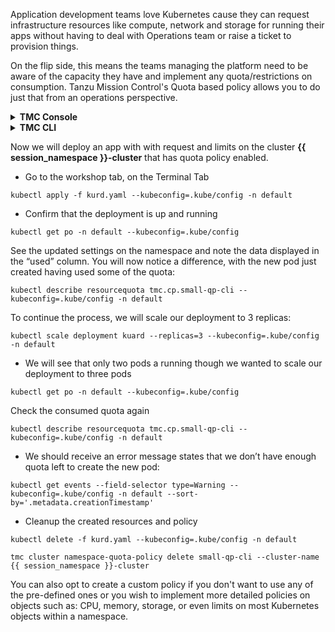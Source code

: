 Application development teams love Kubernetes cause they can request infrastructure resources like compute, network and storage for running their apps without having to deal with Operations team or raise a ticket to provision things. 

On the flip side, this means the teams managing the platform need to be aware of the capacity they have and implement any quota/restrictions on consumption. Tanzu Mission Control's Quota based policy allows you to do just that from an operations perspective.

<details>
<summary><b>TMC Console</b></summary>
<p>

* Go to the tab with Tanzu Mission Control, click on Policies then Assignments
* Click on the tab **Quota**, select CLUSTERS then click on Cluster Group >  **tko-day1-ops** > **{{ session_namespace }}-cluster**
* Click on CREATE QUOTA POLICY
* Select the **Quota policy** *Small*
* Provide a policy name `small-qp-ui`{{copy}}

<div class="info" style='background-color:#e7f3fe; color: #000000; border-left: solid #2196F3 4px; border-radius: 4px; padding:0.7em;'>
<span>
<p style='margin-top:1em; text-align:left'>
<b>Note:</b></p>
<p style='margin-left:1em;'>

Notice it has been assigned a quota to requests of 0.5 vCPU / 512 MB memory and limit of 1 vCPU / 2 GB of memory per workload.

</p>
</span>
</div>

</p>
</details>

<details>
<p>
</p>
<summary><b>TMC CLI</b></summary>
<p>

```editor:open-file
file: ~/small-quota-policy.yaml
```

```editor:select-matching-text
file: ~/small-quota-policy.yaml
text: "clusterName: (.*)"
isRegex: true
group: 1
```

```editor:replace-text-selection
file: ~/small-quota-policy.yaml
text: "{{ session_namespace }}-cluster"
```

* Create a policy 

    ```execute-1
    tmc cluster namespace-quota-policy create -f small-quota-policy.yaml 
    ```
* Confirm that the policy has been created and synced to the {{ session_namespace }}-cluster   

    ```execute-1
    tmc cluster namespace-quota-policy get small-qp-cli --cluster-name {{ session_namespace }}-cluster 
    ```

    ```execute-1
    kubectl describe resourcequota tmc.cp.small-qp-cli --kubeconfig=.kube/config -n default
    ```
</p>
</details>

<p>

</p>

Now we will deploy an app with with request and limits on the cluster **{{ session_namespace }}-cluster** that has quota policy enabled.

* Go to the workshop tab, on the Terminal Tab

```execute-1
kubectl apply -f kurd.yaml --kubeconfig=.kube/config -n default
```

* Confirm that the deployment is up and running

```execute-1
kubectl get po -n default --kubeconfig=.kube/config
```

See the updated settings on the namespace and note the data displayed in the “used” column. You will now notice a difference, with the new pod just created having used some of the quota:

```execute-2
kubectl describe resourcequota tmc.cp.small-qp-cli --kubeconfig=.kube/config -n default
```
To continue the process, we will scale our deployment to 3 replicas:

```execute-1
kubectl scale deployment kuard --replicas=3 --kubeconfig=.kube/config -n default
```
* We will see that only two pods a running though we wanted to scale our deployment to three pods

```execute-1
kubectl get po -n default --kubeconfig=.kube/config
```

Check the consumed quota again
```execute-2
kubectl describe resourcequota tmc.cp.small-qp-cli --kubeconfig=.kube/config -n default
```
* We should receive an error message states that we don’t have enough quota left to create the new pod:

```execute-1
kubectl get events --field-selector type=Warning --kubeconfig=.kube/config -n default --sort-by='.metadata.creationTimestamp'
```
* Cleanup the created resources and policy 

```execute-1
kubectl delete -f kurd.yaml --kubeconfig=.kube/config -n default
```
```execute-1
tmc cluster namespace-quota-policy delete small-qp-cli --cluster-name {{ session_namespace }}-cluster 
```

You can also opt to create a custom policy if you don't want to use any of the pre-defined ones or you wish to implement more detailed policies on objects such as: CPU, memory, storage, or even limits on most Kubernetes objects within a namespace.